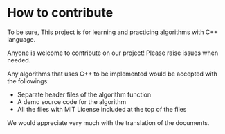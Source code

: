 # How to contribute

To be sure, This project is for learning and practicing algorithms with C++ language.

Anyone is welcome to contribute on our project!
Please raise issues when needed.

Any algorithms that uses C++ to be implemented would be accepted with the followings:
* Separate header files of the algorithm function
* A demo source code for the algorithm
* All the files with MIT License included at the top of the files

We would appreciate very much with the translation of the documents.

